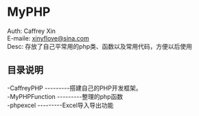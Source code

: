 # MyPHP

Auth: Caffrey Xin<br>
E-maile: xinyflove@sina.com<br>
Desc: 存放了自己平常用的php类、函数以及常用代码，方便以后使用<br>

## 目录说明
-CaffreyPHP         ---------搭建自己的PHP开发框架。<br>
-MyPHPFunction      ---------整理的php函数<br>
-phpexcel           ---------Excel导入导出功能<br>
